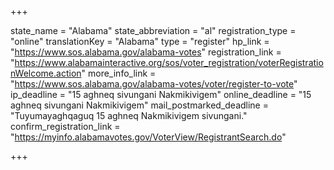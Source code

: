 +++

state_name = "Alabama"
state_abbreviation = "al"
registration_type = "online"
translationKey = "Alabama"
type = "register"
hp_link = "https://www.sos.alabama.gov/alabama-votes"
registration_link = "https://www.alabamainteractive.org/sos/voter_registration/voterRegistrationWelcome.action"
more_info_link = "https://www.sos.alabama.gov/alabama-votes/voter/register-to-vote"
ip_deadline = "15 aghneq sivungani Nakmikivigem"
online_deadline = "15 aghneq sivungani Nakmikivigem"
mail_postmarked_deadline = "Tuyumayaghqaguq 15 aghneq Nakmikivigem sivungani."
confirm_registration_link = "https://myinfo.alabamavotes.gov/VoterView/RegistrantSearch.do"

+++